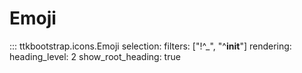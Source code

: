 # Emoji

::: ttkbootstrap.icons.Emoji selection: filters: ["!^_", "^__init__"] rendering: heading_level: 2 show_root_heading: true

